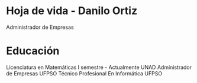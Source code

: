 # Hoja de vida - Danilo Ortiz
Administrador de Empresas

# Educación
Licenciatura en Matemáticas I semestre - Actualmente UNAD
Administrador de Empresas UFPSO
Técnico Profesional En Informática UFPSO

